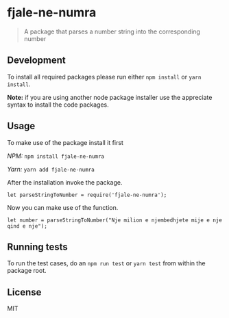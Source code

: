 # fjale-ne-numra
> A package that parses a number string into the corresponding number


## Development

To install all required packages please run either `npm install` or `yarn install`.

**Note:** if you are using another node package installer use the appreciate syntax to install the code packages.

## Usage

To make use of the package install it first

*NPM:* `npm install fjale-ne-numra` 

*Yarn:* `yarn add fjale-ne-numra`

After the installation invoke the package.

`let parseStringToNumber = require('fjale-ne-numra');`

Now you can make use of the function.

```
let number = parseStringToNumber("Nje milion e njembedhjete mije e nje qind e nje");
```

## Running tests

To run the test cases, do an `npm run test` or `yarn test` from within the package root.

## License

MIT